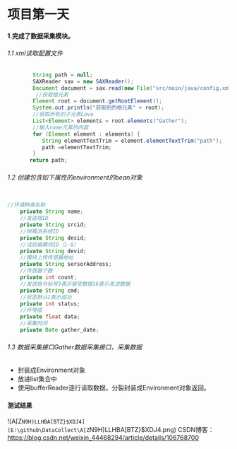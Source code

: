 # 项目第一天

#### 1.完成了数据采集模块。

###### 1.1 xml读取配置文件

```java
		String path = null;
		SAXReader sax = new SAXReader();
		Document document = sax.read(new File("src/main/java/config.xml"));
		 //获取根元素
        Element root = document.getRootElement();
        System.out.println("获取到的根元素" + root);
        //获取所有的子元素Love
        List<Element> elements = root.elements("Gather");
        //输入name元素的内容
        for (Element element : elements) {
           String elementTextTrim = element.elementTextTrim("path");
           path =elementTextTrim;
        }
       return path;
```

###### 1.2 创建包含如下属性的environment的bean对象

```java

//环境种类名称
	private String name;
	//发送端ID
	private String srcid;
	//树莓派系统ID
	private String desid;
	//试验箱模块ID（1-8）
	private String devid;
	//模块上传传感器地址
	private String sersorAddress;
	//传感器个数
	private int count;
	//发送指令标号3表示接受数据16表示发送数据
	private String cmd;
	//状态默认1表示成功
	private int status;
	//环境值
	private float data;
	//采集时间
	private Date gather_date;
```

###### 1.3 数据采集接口Gather数据采集接口，采集数据

 * 封装成Environment对象
 * 放进list集合中
 * 使用bufferReader逐行读取数据，分裂封装成Environment对象返回。



#### 测试结果

![A[Z`N9H)LLHBA[BTZ}$XDJ4](E:\github\DataCollect\A[Z`N9H)LLHBA[BTZ}$XDJ4.png)
CSDN博客：https://blog.csdn.net/weixin_44468294/article/details/106768700


